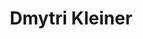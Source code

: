 ---
title       : Dmytri Kleiner
photo       : "dmytri.jpg"
occupation  : "Technologist, Artist, Polemicist"

links:
 - icon     : "fa-facebook"
   url      : "https://www.facebook.com/telekommunisten"
 - icon     : "fa-twitter"
   url      : "https://twitter.com/dmytri"
 - icon     : "fa-linkedin"
   url      : ""
 - icon     : "fa-instagram"
   url      : ""
 - icon     : "fa-soundcloud"
   url      : ""
 - icon     : "fa-vimeo-square"
   url      : ""
 - icon     : "fa-github"
   url      : ""
 - icon     : "fa-tumblr"
   url      : ""
 - icon     : "fa-globe"
   url      : "http://www.dmytri.info/"
---